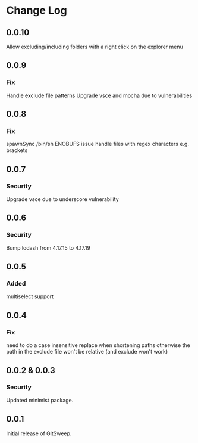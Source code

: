 # Change Log

## 0.0.10

Allow excluding/including folders with a right click on the explorer menu

## 0.0.9

### Fix

Handle exclude file patterns
Upgrade vsce and mocha due to vulnerabilities

## 0.0.8

### Fix

spawnSync /bin/sh ENOBUFS issue
handle files with regex characters e.g. brackets

## 0.0.7

### Security

Upgrade vsce due to underscore vulnerability

## 0.0.6

### Security

Bump lodash from 4.17.15 to 4.17.19

## 0.0.5

### Added

multiselect support

## 0.0.4

### Fix

need to do a case insensitive replace when shortening paths otherwise the
path in the exclude file won't be relative (and exclude won't work)

## 0.0.2 & 0.0.3

### Security

Updated minimist package.

## 0.0.1

Initial release of GitSweep.
